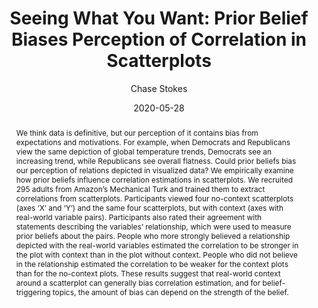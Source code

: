---
# Poster Metadata
title: "Seeing What You Want: Prior Belief Biases Perception of Correlation in Scatterplots"
date: 2020-05-28
college: "Weinberg College of Arts and Sciences"
subject: "Social Sciences"
author: "Chase Stokes"
doi: "10.21985/n2-dj9y-f440"
major: "Psychology, Gender and Sexuality Studies"
senior_thesis: false
our_funding: false
faculty_advisor: "Steve Franconeri"
abstract: "We think data is definitive, but our perception of it contains bias from expectations and motivations. For example, when Democrats and Republicans view the same depiction of global temperature trends, Democrats see an increasing trend, while Republicans see overall flatness. Could prior beliefs bias our perception of relations depicted in visualized data? We empirically examine how prior beliefs influence correlation estimations in scatterplots. We recruited 295 adults from Amazon’s Mechanical Turk and trained them to extract correlations from scatterplots. Participants viewed four no-context scatterplots (axes ‘X’ and ‘Y’) and the same four scatterplots, but with context (axes with real-world variable pairs). Participants also rated their agreement with statements describing the variables’ relationship, which were used to measure prior beliefs about the pairs. People who more strongly believed a relationship depicted with the real-world variables estimated the correlation to be stronger in the plot with context than in the plot without context. People who did not believe in the relationship estimated the correlation to be weaker for the context plots than for the no-context plots. These results suggest that real-world context around a scatterplot can generally bias correlation estimation, and for belief-triggering topics, the amount of bias can depend on the strength of the belief."

# scribd embed
scribd_src: https://www.scribd.com/embeds/464872520/content?start_page=1&view_mode=scroll&access_key=key-F5Jdi2rJQ7hrmn3JH7Uq
scribd_id:
---